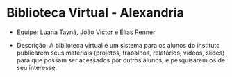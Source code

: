 # Biblioteca Virtual - Alexandria

* Equipe: Luana Tayná, João Victor e Elias Renner

* Descrição: A biblioteca virtual é um sistema para os alunos do instituto publicarem seus materiais (projetos, trabalhos, relatórios, vídeos, slides) para que possam ser acessados por outros alunos, e pesquisarem os de seu interesse.